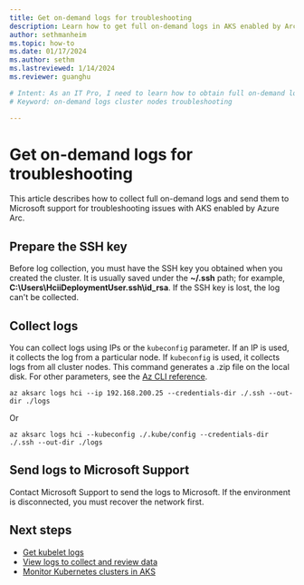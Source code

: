 ```yaml
---
title: Get on-demand logs for troubleshooting
description: Learn how to get full on-demand logs in AKS enabled by Arc and send them to Microsoft.
author: sethmanheim
ms.topic: how-to
ms.date: 01/17/2024
ms.author: sethm 
ms.lastreviewed: 1/14/2024
ms.reviewer: guanghu

# Intent: As an IT Pro, I need to learn how to obtain full on-demand logs in order to troubleshoot problems with my Azure Kubernetes Service in AKS enabled by Arc.  
# Keyword: on-demand logs cluster nodes troubleshooting

---
```


# Get on-demand logs for troubleshooting

This article describes how to collect full on-demand logs and send them to Microsoft support for troubleshooting issues with AKS enabled by Azure Arc.

## Prepare the SSH key

Before log collection, you must have the SSH key you obtained when you created the cluster. It is usually saved under the **~/.ssh** path; for example, **C:\Users\HciiDeploymentUser\.ssh\id_rsa**. If the SSH key is lost, the log can't be collected.

## Collect logs

You can collect logs using IPs or the `kubeconfig` parameter. If an IP is used, it collects the log from a particular node. If `kubeconfig` is used, it collects logs from all cluster nodes. This command generates a .zip file on the local disk. For other parameters, see the [Az CLI reference](/cli/azure/aksarc/logs#az-aksarc-logs-hci).

```azurecli
az aksarc logs hci --ip 192.168.200.25 --credentials-dir ./.ssh --out-dir ./logs
```

Or

```azurecli
az aksarc logs hci --kubeconfig ./.kube/config --credentials-dir ./.ssh --out-dir ./logs
```

## Send logs to Microsoft Support

Contact Microsoft Support to send the logs to Microsoft. If the environment is disconnected, you must recover the network first.

## Next steps

- [Get kubelet logs](get-kubelet-logs.md)
- [View logs to collect and review data](./view-logs.md)
- [Monitor Kubernetes clusters in AKS](./monitor-logging.md)
